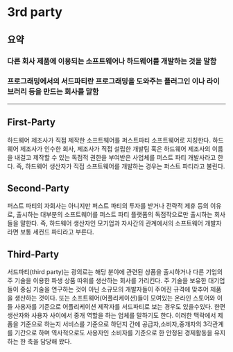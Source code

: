 # 3rd party

## 요약

### 다른 회사 제품에 이용되는 소프트웨어나 하드웨어를 개발하는 것을 말함
### 프로그래밍에서의 서드파티란 프로그래밍을 도와주는 플러그인 이나 라이브러리 등을 만드는 회사를 말함

---

## First-Party
하드웨어 제조사가 직접 제작한 소프트웨어를 퍼스트파티 소프트웨어로 지칭한다. 하드웨어 제조사가 인수한 회사, 제조사가 직접 설립한 개발팀 혹은 하드웨어 제조사의 이름을 내걸고 제작할 수 있는 독점적 권한을 부여받은 사업체를 퍼스트 파티 개발사라고 한다. 즉, 하드웨어 생산자가 직접 소프트웨어를 개발하는 경우는 퍼스트 파티라고 불린다.

## Second-Party
퍼스트 파티의 자회사는 아니지만 퍼스트 파티의 투자를 받거나 전략적 제휴 등의 이유로, 출시하는 대부분의 소프트웨어를 퍼스트 파티 플랫폼의 독점작으로만 출시하는 회사들을 말한다. 즉, 하드웨어 생산자인 모기업과 자사간의 관계에서의 소프트웨어 개발자라면 보통 세컨드 파티라고 부른다.

## Third-Party
서드파티(third party)는 광의로는 해당 분야에 관련된 상품을 출시하거나 다른 기업의 주 기술을 이용한 파생 상품 따위를 생산하는 회사를 가리킨다. 주 기술을 보유한 대기업들이 중심 기술을 연구하는 것이 아닌 소규모의 개발자들이 주어진 규격에 맞추어 제품을 생산하는 것이다. 또는 소프트웨어(어플리케이션)들이 모여있는 온라인 스토어와 이들 사용자를 기준으로 어플리케이션 제작자를 서드파티로 보는 경우도 있을수있다. 한편 생산자와 사용자 사이에서 중개 역할을 하는 업체를 말하기도 한다. 이러한 맥락에서 제품을 기준으로 하는지 서비스를 기준으로 하던지 간에 공급자,소비자,중개자의 3각관계를 기간으로 하며 역사적으로도 사용자인 소비자를 기준으로 한 안정된 경제활동을 유지하는 한 축을 담당해 왔다.
